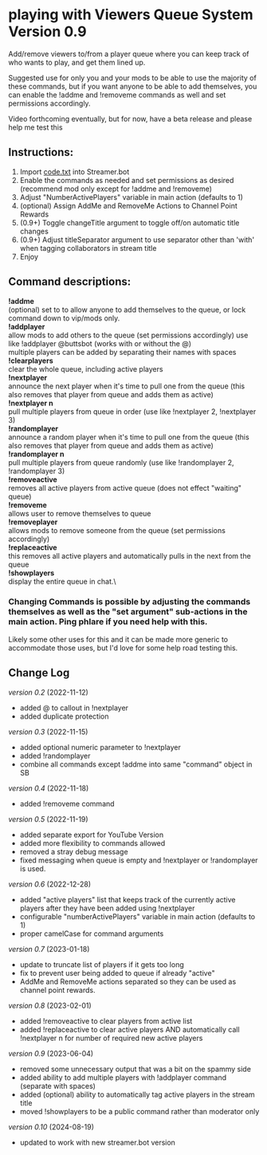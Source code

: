 # playing with Viewers Queue System  Version 0.9

Add/remove viewers to/from a player queue where you can keep track of who wants to play, and get them lined up.   

Suggested use for only you and your mods to be able to use the majority of these commands, but if you want anyone to be able to add themselves, you can enable the !addme and !removeme commands as well and set permissions accordingly.

Video forthcoming eventually, but for now, have a beta release and please help me test this

## Instructions:
1)  Import [code.txt](https://raw.githubusercontent.com/phlare/streamer-bot-examples/main/playerQueue/code.txt) into Streamer.bot
2) Enable the commands as needed and set permissions as desired (recommend mod only except for !addme and !removeme)
3) Adjust "NumberActivePlayers" variable in main action (defaults to 1)
4) (optional) Assign AddMe and RemoveMe Actions to Channel Point Rewards
5) (0.9+) Toggle changeTitle argument to toggle off/on automatic title changes
6) (0.9+) Adjust titleSeparator argument to use separator other than 'with' when tagging collaborators in stream title
7) Enjoy
 
## Command descriptions:
**!addme**\
 (optional)  set to to allow anyone to add themselves to the queue, or lock command down to vip/mods only.\
**!addplayer**\
  allow mods to add others to the queue (set permissions accordingly)  use like !addplayer @buttsbot  (works with or without the @)\
  multiple players can be added by separating their names with spaces
**!clearplayers**\
    clear the whole queue, including active players\
**!nextplayer**\
    announce the next player when it's time to pull one from the queue (this also removes that player from queue and adds them as active)\
**!nextplayer n**\
   pull multiple players from queue in order (use like !nextplayer 2, !nextplayer 3)\
**!randomplayer**\
    announce a random player when it's time to pull one from the queue (this also removes that player from queue and adds them as active)\
**!randomplayer n**\
   pull multiple players from queue randomly (use like !randomplayer 2, !randomplayer 3)\
**!removeactive**\
   removes all active players from active queue (does not effect "waiting" queue)\
**!removeme**\
   allows user to remove themselves to queue\
**!removeplayer**\
    allows mods to remove someone from the queue (set permissions accordingly)\
**!replaceactive**\
   this removes all active players and automatically pulls in the next from the queue\
**!showplayers**\
    display the entire queue in chat.\

### Changing Commands is possible by adjusting the commands themselves as well as the "set argument" sub-actions in the main action. Ping phlare if you need help with this.

Likely some other uses for this and it can be made more generic to accommodate those uses, but I'd love for some help road testing this.

## Change Log
*version 0.2* (2022-11-12)
- added @ to callout in !nextplayer
- added duplicate protection

*version 0.3* (2022-11-15)
- added optional numeric parameter to !nextplayer
- added !randomplayer
- combine all commands except !addme into same "command" object in SB

*version 0.4* (2022-11-18)
- added !removeme command

*version 0.5* (2022-11-19)
- added separate export for YouTube Version
- added more flexibility to commands allowed
- removed a stray debug message
- fixed messaging when queue is empty and !nextplayer or !randomplayer is used.

*version 0.6* (2022-12-28)
- added "active players" list that keeps track of the currently active players after they have been added using !nextplayer
- configurable "numberActivePlayers" variable in main action (defaults to 1)
- proper camelCase for command arguments

*version 0.7* (2023-01-18)
- update to truncate list of players if it gets too long
- fix to prevent user being added to queue if already "active"
- AddMe and RemoveMe actions separated so they can be used as channel point rewards.

*version 0.8* (2023-02-01)
- added !removeactive to clear players from active list
- added !replaceactive to clear active players AND automatically call !nextplayer n for number of required new active players

*version 0.9* (2023-06-04)
- removed some unnecessary output that was a bit on the spammy side
- added ability to add multiple players with !addplayer command (separate with spaces)
- added (optional) ability to automatically tag active players in the stream title
- moved !showplayers to be a public command rather than moderator only

*version 0.10* (2024-08-19)
- updated to work with new streamer.bot version